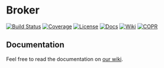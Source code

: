 # Broker
[![Build Status](https://travis-ci.org/ReCodEx/broker.svg?branch=master)](https://travis-ci.org/ReCodEx/broker)
[![Coverage](https://img.shields.io/coveralls/ReCodEx/broker.svg)](https://coveralls.io/github/ReCodEx/broker)
[![License](http://img.shields.io/:license-mit-blue.svg)](http://badges.mit-license.org)
[![Docs](https://img.shields.io/badge/docs-latest-brightgreen.svg)](http://recodex.github.io/broker/)
[![Wiki](https://img.shields.io/badge/docs-wiki-orange.svg)](https://github.com/ReCodEx/wiki/wiki)
[![COPR](https://copr.fedorainfracloud.org/coprs/semai/ReCodEx/package/recodex-broker/status_image/last_build.png)](https://copr.fedorainfracloud.org/coprs/semai/ReCodEx/)


## Documentation

Feel free to read the documentation on [our wiki](https://github.com/ReCodEx/wiki/wiki/Broker).
